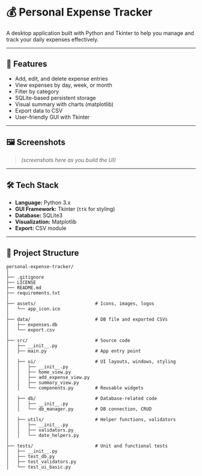 # 💰 Personal Expense Tracker

A desktop application built with Python and Tkinter to help you manage and track your daily expenses effectively.

---

## 🚀 Features

- Add, edit, and delete expense entries
- View expenses by day, week, or month
- Filter by category
- SQLite-based persistent storage
- Visual summary with charts (matplotlib)
- Export data to CSV
- User-friendly GUI with Tkinter

---

## 🖼️ Screenshots

> *(screenshots here as you build the UI)*

---

## 🛠️ Tech Stack

- **Language:** Python 3.x  
- **GUI Framework:** Tkinter (`ttk` for styling)  
- **Database:** SQLite3  
- **Visualization:** Matplotlib  
- **Export:** CSV module

---

## 📂 Project Structure

```
personal-expense-tracker/
│
├── .gitignore
├── LICENSE
├── README.md
├── requirements.txt
│
├── assets/                      # Icons, images, logos
│   └── app_icon.ico
│
├── data/                        # DB file and exported CSVs
│   ├── expenses.db
│   └── export.csv
│
├── src/                         # Source code
│   ├── __init__.py
│   ├── main.py                  # App entry point
│
│   ├── ui/                      # UI layouts, windows, styling
│   │   ├── __init__.py
│   │   ├── home_view.py
│   │   ├── add_expense_view.py
│   │   ├── summary_view.py
│   │   └── components.py        # Reusable widgets
│
│   ├── db/                      # Database-related code
│   │   ├── __init__.py
│   │   └── db_manager.py        # DB connection, CRUD
│
│   ├── utils/                   # Helper functions, validators
│   │   ├── __init__.py
│   │   ├── validators.py
│   │   └── date_helpers.py
│
├── tests/                       # Unit and functional tests
│   ├── __init__.py
│   ├── test_db.py
│   ├── test_validators.py
│   └── test_ui_basic.py


```